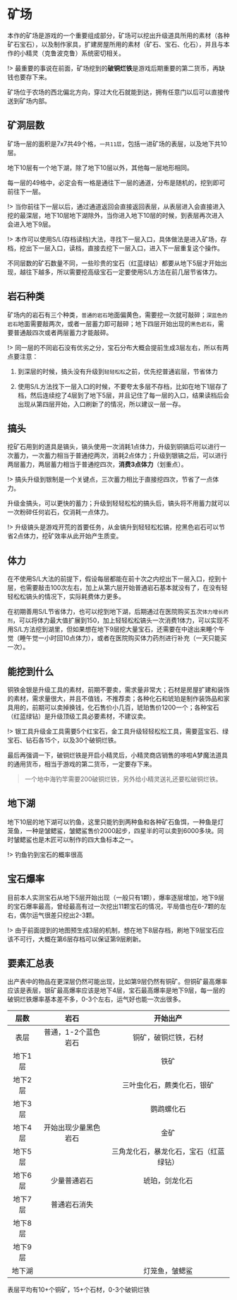 # 矿场

本作的矿场是游戏的一个重要组成部分，矿场可以挖出升级道具所用的素材（各种矿石宝石），以及制作家具，扩建房屋所用的素材（矿石、宝石、化石），并且与本作的小精灵（克鲁波克鲁）系统密切相关。

!> 最重要的事说在前面，矿场挖到的**破铜烂铁**是游戏后期重要的第二货币，再缺钱也要存下来。

矿场位于农场的西北偏北方向，穿过大化石就能到达，拥有任意门以后可以直接传送到矿场内部。

## 矿洞层数

矿场一层的面积是7x7共49个格，`一共11层`，包括一进矿场的表层，以及地下共10层。

地下10层有一个地下湖，除了地下10层以外，其他每一层地形相同。

每一层的49格中，必定会有一格是通往下一层的通道，分布是随机的，挖到即可前往下一层。

!> 当你前往下一层以后，通过通道返回会直接返回表层，从表层进入会直接进入挖的最深层，地下10层地下湖除外，当你进入地下10层的时候，到表层再次进入会进入地下9层。

!> 本作可以使用S/L(存档读档)大法，寻找下一层入口，具体做法是进入矿场，存档，挖出下一层入口，读档，直接去挖下一层入口，进入下一层重复这个操作。

不同层数的矿石数量不同，一些珍贵的宝石（红蓝绿钻）都要从地下5层才开始出现，越往下越多，所以需要挖高级宝石一定要使用S/L方法在前几层节省体力。

## 岩石种类

矿场内的岩石有三个种类，`普通的岩石`地面偏黄色，需要挖一次就可敲碎；`深蓝色的岩石`地面需要敲两次，或者一层蓄力即可敲碎；地下四层开始出现的`黑色岩石`，需要普通敲四次或者两层蓄力才能敲碎。

!> 同一层的不同岩石没有优劣之分，宝石分布大概会提前生成3层左右，所以有两点要注意：

1. 到深层的时候，搞头没有升级到`轻轻松松`之前，优先挖普通岩层，节省体力 

2. 使用S/L方法找下一层入口的时候，不要夸太多层不存档，比如在地下1层存了档，然后连续挖了4层到了地下5层，并且记住了每一层的入口，结果读档后会出现从第四层开始，入口刷新了的情况，所以建议一层一存。

## 搞头

挖矿石用到的道具是镐头，镐头使用一次消耗1点体力，升级到铜镐后可以进行一次蓄力，一次蓄力相当于普通挖两次，消耗2点体力；升级到银镐之后，可以进行两层蓄力，两层蓄力相当于普通挖四次，**消费3点体力**（划重点）。

!> 搞头升级到银制是一个关键点，三次蓄力相比于直接挖四次，节省了一点体力。

升级金搞头，可以更快的蓄力；升级到轻轻松松的搞头后，镐头将不用蓄力就可以一次粉碎任何岩石，仅消耗一点体力。

!> 升级镐头是游戏开荒的首要任务，从金镐升到轻轻松松镐，挖黑色岩石可以节省2点体力，挖矿效率从此开始产生质变。

## 体力

在不使用S/L大法的前提下，假设每层都能在前十次之内挖出下一层入口，挖到十层，也需要敲击100次左右，加上从第六层开始普通岩石基本就没有了，在没有轻轻松松镐头的情况下，实际耗费体力更多。

在初期善用S/L节省体力，也可以挖到地下湖，后期通过在医院购买五次`体力增长药剂`，可以将体力最大值扩展到150，加上轻轻松松镐头一次消费1体力，可以实现不用S/L方法挖到湖里，但如果想在地下9层挖大量宝石，还需要在中途出来睡个午觉（睡午觉一小时回10点体力），或者在医院购买体力药剂进行补充（一天只能买一次）。

## 能挖到什么

铜铁金银是升级工具的素材，前期不要卖，需求量非常大；石材是房屋扩建和装饰的素材，需求量很大，并且不值钱，不推荐卖；各种化石和琥珀是制作装饰品和家具用的，前期可以卖掉换钱，化石售价小几百，琥珀售价1200一个；各种宝石（红蓝绿钻）是升级顶级工具必要素材，不建议卖。

!> 银工具升级金工具需要5个红宝石，金工具升级轻轻松松工具，需要蓝宝石、绿宝石、钻石各15个，以及30个破铜烂铁。

最后再强调一下，破铜烂铁是开启小精灵后，小精灵商店销售的哆啦A梦魔法道具的通用货币，相当于游戏的第二货币，一定要存下来。

> 一个地中海钓竿需要200破铜烂铁，另外给小精灵送礼还要松破铜烂铁。

## 地下湖

地下10层的地下湖可以钓鱼，这里只能钓到两种鱼和各种矿石鱼饵，一种鱼是灯笼鱼，一种是皱鳃鲨，皱鳃鲨售价2000起步，四星半的可以卖到6000多块。同时皱鳃鲨也是木匠可以制作的四大鱼标本之一。

!> 钓鱼钓到宝石的概率很高

## 宝石爆率

目前本人实测宝石从地下5层开始出现（一般只有1颗），爆率逐层增加，地下9层的宝石爆率最高，曾经最高有过一次挖出11颗宝石的情况，平局值也在6-7颗的左右，偶尔运气很差只挖出2-3颗。

!> 由于前面提到的地图预生成3层的机制，想在地下8层存档，刷地下9层宝石应该不可行，大概在第6层存档可以保证第9层刷新。

## 要素汇总表

出产表中的物品在更深层仍然可能出现，比如第9层仍然有铜矿。但铜矿最高爆率应该是表层，银矿最高爆率应该是地下4层，宝石最高爆率是地下9层，每一层的破铜烂铁爆率基本差不多，0-3个左右，运气好也能一次出很多。

|层数|岩石|开始出产|
|:-:|:-:|:-:|
|表层|普通，1-2个蓝色岩石|铜矿，破铜烂铁，石材|
|地下1层||铁矿|
|地下2层||三叶虫化石，蕨类化石，银矿|
|地下3层||鹦鹉螺化石|
|地下4层|开始出现少量黑色岩石|金矿|
|地下5层||三角龙化石，暴龙化石，宝石（红蓝绿钻）|
|地下6层|少量普通岩石|琥珀，剑龙化石|
|地下7层|普通岩石消失||
|地下8层|||
|地下9层|||
|地下湖||灯笼鱼，皱鳃鲨|

表层平均有10+个铜矿，15+个石材，0-3个破铜烂铁

